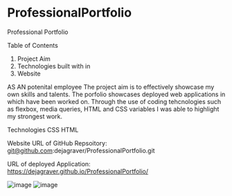 # ProfessionalPortfolio
Professional Portfolio 

Table of Contents

1. Project Aim 
2. Technologies built with in
3. Website

AS AN potenital employee
The project aim is to effectively showcase my own skills and talents. The porfolio showcases deployed web applications in which have been worked on. Through the use of coding tehcnologies such as flexbox, media queries, HTML and CSS variables I was able to highlight my strongest work. 

Technologies CSS HTML

Website 
URL of GitHub Repsoitory:
git@github.com:dejagraver/ProfessionalPortfolio.git

URL of deployed Application:
https://dejagraver.github.io/ProfessionalPortfolio/

![image](https://user-images.githubusercontent.com/78667882/110270623-3a9a2500-7f94-11eb-879f-f3b2f3573bb7.png)
![image](https://user-images.githubusercontent.com/78667882/110270654-4be33180-7f94-11eb-9285-99288839b23d.png)
